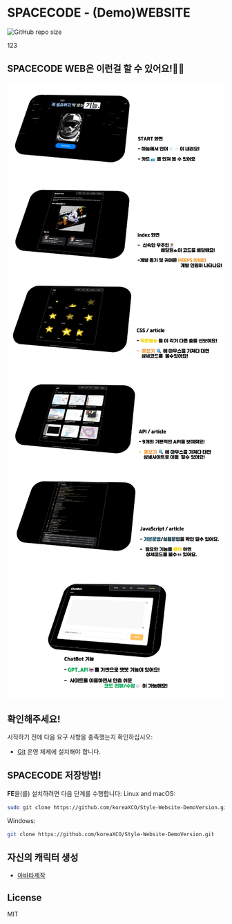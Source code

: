 # SPACECODE - (Demo)WEBSITE

![GitHub repo size](https://img.shields.io/github/repo-size/koreaXCO/Style-Website-DemoVersion.git)


123

## SPACECODE WEB은 이런걸 할 수 있어요!🧑‍🚀

![vCard Desktop Demo](./website-demo-image/start.jpeg "Desktop Demo")
![vCard Mobile Demo](./website-demo-image/index.jpeg "Mobile Demo")
![vCard Mobile Demo](./website-demo-image/css.jpeg "Mobile Demo")
![vCard Mobile Demo](./website-demo-image/api.jpeg "Mobile Demo")
![vCard Mobile Demo](./website-demo-image/script.jpeg "Mobile Demo")
![vCard Mobile Demo](./website-demo-image/chatbot.jpeg "Mobile Demo")

## 확인해주세요!

시작하기 전에 다음 요구 사항을 충족했는지 확인하십시오:

* [Git](https://git-scm.com/downloads "Download Git") 운영 체제에 설치해야 합니다.

## SPACECODE 저장방법!

**FE**을(를) 설치하려면 다음 단계를 수행합니다:
Linux and macOS:

```bash
sudo git clone https://github.com/koreaXCO/Style-Website-DemoVersion.git
```

Windows:

```bash
git clone https://github.com/koreaXCO/Style-Website-DemoVersion.git
```
## 자신의 캐릭터 생성
* [아바타제작](https://peeps.ui8.net/ "캐릭터를 생성!")



## License

MIT
